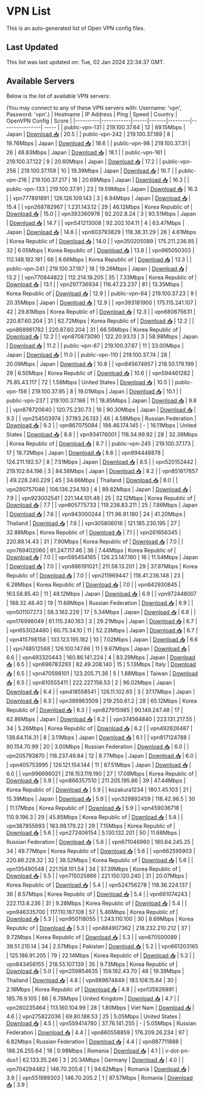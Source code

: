 # VPN List

This is an auto-generated list of Open VPN config files.

## Last Updated

This list was last updated on: Tue, 02 Jan 2024 22:34:37 GMT.

## Available Servers

Below is the list of available VPN servers:

(You may connect to any of these VPN servers with: Username: 'vpn', Password: 'vpn'.)
| Hostname | IP Address | Ping | Speed | Country | OpenVPN Config | Score |
|----------|------------|------|-------|---------|----------------| ----- |
| public-vpn-131 | 219.100.37.64 | 12 | 89.15Mbps | Japan | [Download 📥](./configs/server_0_JP.ovpn) | 20.5 |
| public-vpn-242 | 219.100.37.189 | 8 | 19.76Mbps | Japan | [Download 📥](./configs/server_1_JP.ovpn) | 18.6 |
| public-vpn-98 | 219.100.37.31 | 26 | 48.83Mbps | Japan | [Download 📥](./configs/server_2_JP.ovpn) | 18.1 |
| public-vpn-161 | 219.100.37.122 | 9 | 20.60Mbps | Japan | [Download 📥](./configs/server_3_JP.ovpn) | 17.2 |
| public-vpn-256 | 219.100.37.159 | 10 | 19.39Mbps | Japan | [Download 📥](./configs/server_4_JP.ovpn) | 16.7 |
| public-vpn-216 | 219.100.37.217 | 18 | 20.69Mbps | Japan | [Download 📥](./configs/server_5_JP.ovpn) | 16.3 |
| public-vpn-133 | 219.100.37.91 | 23 | 19.59Mbps | Japan | [Download 📥](./configs/server_6_JP.ovpn) | 16.3 |
| vpn777891891 | 126.126.109.143 | 3 | 6.94Mbps | Japan | [Download 📥](./configs/server_7_JP.ovpn) | 15.4 |
| vpn268782967 | 1.231.143.12 | 29 | 46.12Mbps | Korea Republic of | [Download 📥](./configs/server_8_KR.ovpn) | 15.0 |
| vpn383360978 | 92.202.8.24 | 3 | 93.51Mbps | Japan | [Download 📥](./configs/server_9_JP.ovpn) | 14.7 |
| vpn541213008 | 92.202.104.11 | 4 | 63.47Mbps | Japan | [Download 📥](./configs/server_10_JP.ovpn) | 14.6 |
| vpn603793829 | 118.38.31.29 | 26 | 4.61Mbps | Korea Republic of | [Download 📥](./configs/server_11_KR.ovpn) | 14.0 |
| vpn350205089 | 175.211.236.85 | 32 | 6.05Mbps | Korea Republic of | [Download 📥](./configs/server_12_KR.ovpn) | 13.8 |
| vpn965050303 | 112.148.182.181 | 66 | 8.66Mbps | Korea Republic of | [Download 📥](./configs/server_13_KR.ovpn) | 13.3 |
| public-vpn-241 | 219.100.37.187 | 18 | 19.26Mbps | Japan | [Download 📥](./configs/server_14_JP.ovpn) | 13.2 |
| vpn770844822 | 112.214.19.205 | 35 | 7.33Mbps | Korea Republic of | [Download 📥](./configs/server_15_KR.ovpn) | 13.1 |
| vpn297736934 | 116.47.23.237 | 81 | 13.35Mbps | Korea Republic of | [Download 📥](./configs/server_16_KR.ovpn) | 12.9 |
| public-vpn-64 | 219.100.37.23 | 9 | 20.35Mbps | Japan | [Download 📥](./configs/server_17_JP.ovpn) | 12.9 |
| vpn393181900 | 175.115.241.107 | 42 | 29.81Mbps | Korea Republic of | [Download 📥](./configs/server_18_KR.ovpn) | 12.3 |
| vpn680675631 | 220.87.60.204 | 31 | 62.72Mbps | Korea Republic of | [Download 📥](./configs/server_19_KR.ovpn) | 12.2 |
| vpn868961782 | 220.87.60.204 | 31 | 66.56Mbps | Korea Republic of | [Download 📥](./configs/server_20_KR.ovpn) | 12.2 |
| vpn870873090 | 122.20.93.13 | 3 | 58.98Mbps | Japan | [Download 📥](./configs/server_21_JP.ovpn) | 11.2 |
| public-vpn-87 | 219.100.37.67 | 11 | 33.00Mbps | Japan | [Download 📥](./configs/server_22_JP.ovpn) | 11.0 |
| public-vpn-110 | 219.100.37.74 | 28 | 20.09Mbps | Japan | [Download 📥](./configs/server_23_JP.ovpn) | 10.8 |
| vpn845674857 | 218.50.179.199 | 29 | 6.50Mbps | Korea Republic of | [Download 📥](./configs/server_24_KR.ovpn) | 10.6 |
| vpn594461282 | 75.85.43.117 | 72 | 1.58Mbps | United States | [Download 📥](./configs/server_25_US.ovpn) | 10.5 |
| public-vpn-156 | 219.100.37.95 | 8 | 19.01Mbps | Japan | [Download 📥](./configs/server_26_JP.ovpn) | 10.1 |
| public-vpn-237 | 219.100.37.186 | 11 | 18.85Mbps | Japan | [Download 📥](./configs/server_27_JP.ovpn) | 9.8 |
| vpn878720640 | 120.75.230.73 | 16 | 90.30Mbps | Japan | [Download 📥](./configs/server_28_JP.ovpn) | 9.3 |
| vpn254503974 | 37.193.26.133 | 46 | 4.58Mbps | Russian Federation | [Download 📥](./configs/server_29_RU.ovpn) | 9.2 |
| vpn867075084 | 198.46.174.145 | - | 16.11Mbps | United States | [Download 📥](./configs/server_30_US.ovpn) | 8.8 |
| vpn934176001 | 118.34.99.92 | 28 | 32.39Mbps | Korea Republic of | [Download 📥](./configs/server_31_KR.ovpn) | 8.7 |
| public-vpn-245 | 219.100.37.173 | 17 | 19.72Mbps | Japan | [Download 📥](./configs/server_32_JP.ovpn) | 8.6 |
| vpn994448878 | 124.211.192.57 | 8 | 7.51Mbps | Japan | [Download 📥](./configs/server_33_JP.ovpn) | 8.5 |
| vpn520152442 | 219.102.64.196 | 3 | 84.58Mbps | Japan | [Download 📥](./configs/server_34_JP.ovpn) | 8.2 |
| vpn851617657 | 49.228.240.229 | 45 | 34.66Mbps | Thailand | [Download 📥](./configs/server_35_TH.ovpn) | 8.0 |
| vpn280757046 | 106.136.234.193 | 4 | 89.82Mbps | Japan | [Download 📥](./configs/server_36_JP.ovpn) | 7.9 |
| vpn923002541 | 221.144.101.48 | 25 | 32.12Mbps | Korea Republic of | [Download 📥](./configs/server_37_KR.ovpn) | 7.7 |
| vpn805775733 | 119.238.83.211 | 25 | 7.86Mbps | Japan | [Download 📥](./configs/server_38_JP.ovpn) | 7.6 |
| vpn943000244 | 171.96.91.180 | 24 | 41.20Mbps | Thailand | [Download 📥](./configs/server_39_TH.ovpn) | 7.6 |
| vpn305806016 | 121.185.230.195 | 27 | 32.88Mbps | Korea Republic of | [Download 📥](./configs/server_40_KR.ovpn) | 7.1 |
| vpn261656345 | 220.88.14.43 | 31 | 7.90Mbps | Korea Republic of | [Download 📥](./configs/server_41_KR.ovpn) | 7.0 |
| vpn769402060 | 61.247.117.46 | 36 | 7.44Mbps | Korea Republic of | [Download 📥](./configs/server_42_KR.ovpn) | 7.0 |
| vpn595454165 | 126.23.147.160 | 16 | 11.54Mbps | Japan | [Download 📥](./configs/server_43_JP.ovpn) | 7.0 |
| vpn886191021 | 211.58.13.201 | 29 | 37.97Mbps | Korea Republic of | [Download 📥](./configs/server_44_KR.ovpn) | 7.0 |
| vpn211969447 | 118.41.236.148 | 23 | 6.28Mbps | Korea Republic of | [Download 📥](./configs/server_45_KR.ovpn) | 7.0 |
| vpn842930845 | 163.58.85.40 | 11 | 48.12Mbps | Japan | [Download 📥](./configs/server_46_JP.ovpn) | 6.9 |
| vpn972448007 | 188.32.48.40 | 19 | 11.68Mbps | Russian Federation | [Download 📥](./configs/server_47_RU.ovpn) | 6.9 |
| vpn501107273 | 58.3.162.229 | 17 | 5.34Mbps | Japan | [Download 📥](./configs/server_48_JP.ovpn) | 6.8 |
| vpn176998049 | 61.115.240.163 | 3 | 29.21Mbps | Japan | [Download 📥](./configs/server_49_JP.ovpn) | 6.7 |
| vpn653024480 | 60.75.34.10 | 11 | 52.23Mbps | Japan | [Download 📥](./configs/server_50_JP.ovpn) | 6.7 |
| vpn415798158 | 133.123.195.182 | 10 | 7.02Mbps | Japan | [Download 📥](./configs/server_51_JP.ovpn) | 6.6 |
| vpn748512588 | 126.100.147.66 | 11 | 9.67Mbps | Japan | [Download 📥](./configs/server_52_JP.ovpn) | 6.6 |
| vpn493320443 | 160.86.141.224 | 4 | 83.29Mbps | Japan | [Download 📥](./configs/server_53_JP.ovpn) | 6.5 |
| vpn696783293 | 82.49.208.140 | 15 | 5.13Mbps | Italy | [Download 📥](./configs/server_54_IT.ovpn) | 6.5 |
| vpn470598101 | 123.205.71.36 | 5 | 1.88Mbps | Taiwan | [Download 📥](./configs/server_55_TW.ovpn) | 6.5 |
| vpn810555411 | 222.227.156.53 | 2 | 96.02Mbps | Japan | [Download 📥](./configs/server_56_JP.ovpn) | 6.4 |
| vpn418558541 | 126.11.102.65 | 3 | 37.17Mbps | Japan | [Download 📥](./configs/server_57_JP.ovpn) | 6.3 |
| vpn389963509 | 219.250.61.2 | 28 | 65.12Mbps | Korea Republic of | [Download 📥](./configs/server_58_KR.ovpn) | 6.3 |
| vpn827915985 | 90.149.247.48 | 17 | 62.86Mbps | Japan | [Download 📥](./configs/server_59_JP.ovpn) | 6.2 |
| vpn374564840 | 223.131.217.55 | 34 | 5.26Mbps | Korea Republic of | [Download 📥](./configs/server_60_KR.ovpn) | 6.2 |
| vpn492626487 | 138.64.114.31 | 8 | 3.11Mbps | Japan | [Download 📥](./configs/server_61_JP.ovpn) | 6.1 |
| vpn817124788 | 90.154.70.99 | 20 | 3.00Mbps | Russian Federation | [Download 📥](./configs/server_62_RU.ovpn) | 6.0 |
| vpn205793870 | 118.237.49.84 | 12 | 8.77Mbps | Japan | [Download 📥](./configs/server_63_JP.ovpn) | 6.0 |
| vpn405753995 | 126.121.154.144 | 11 | 87.51Mbps | Japan | [Download 📥](./configs/server_64_JP.ovpn) | 6.0 |
| vpn996696021 | 218.153.119.190 | 27 | 17.08Mbps | Korea Republic of | [Download 📥](./configs/server_65_KR.ovpn) | 5.9 |
| vpn866357510 | 211.205.195.86 | 39 | 47.44Mbps | Korea Republic of | [Download 📥](./configs/server_66_KR.ovpn) | 5.9 |
| kozakura1234 | 180.1.45.103 | 21 | 15.39Mbps | Japan | [Download 📥](./configs/server_67_JP.ovpn) | 5.9 |
| vpn329892459 | 118.42.96.5 | 30 | 11.17Mbps | Korea Republic of | [Download 📥](./configs/server_68_KR.ovpn) | 5.9 |
| vpn459036718 | 110.9.196.3 | 29 | 45.85Mbps | Korea Republic of | [Download 📥](./configs/server_69_KR.ovpn) | 5.8 |
| vpn387855693 | 183.98.179.22 | 29 | 7.15Mbps | Korea Republic of | [Download 📥](./configs/server_70_KR.ovpn) | 5.6 |
| vpn272406154 | 5.130.132.201 | 50 | 11.68Mbps | Russian Federation | [Download 📥](./configs/server_71_RU.ovpn) | 5.6 |
| vpn671046960 | 180.64.245.25 | 34 | 49.77Mbps | Korea Republic of | [Download 📥](./configs/server_72_KR.ovpn) | 5.6 |
| vpn662595903 | 220.86.228.32 | 32 | 38.52Mbps | Korea Republic of | [Download 📥](./configs/server_73_KR.ovpn) | 5.6 |
| vpn135490548 | 221.158.101.54 | 34 | 37.39Mbps | Korea Republic of | [Download 📥](./configs/server_74_KR.ovpn) | 5.5 |
| vpn715025866 | 221.150.120.240 | 31 | 20.07Mbps | Korea Republic of | [Download 📥](./configs/server_75_KR.ovpn) | 5.4 |
| vpn524756278 | 118.36.224.137 | 36 | 8.57Mbps | Korea Republic of | [Download 📥](./configs/server_76_KR.ovpn) | 5.4 |
| vpn661074243 | 222.113.8.236 | 31 | 9.28Mbps | Korea Republic of | [Download 📥](./configs/server_77_KR.ovpn) | 5.4 |
| vpn946335700 | 117.110.167.108 | 57 | 5.46Mbps | Korea Republic of | [Download 📥](./configs/server_78_KR.ovpn) | 5.3 |
| vpn950118055 | 1.243.110.100 | 30 | 8.69Mbps | Korea Republic of | [Download 📥](./configs/server_79_KR.ovpn) | 5.3 |
| vpn884907362 | 218.232.210.212 | 37 | 9.72Mbps | Korea Republic of | [Download 📥](./configs/server_80_KR.ovpn) | 5.3 |
| vpn670500089 | 39.51.210.14 | 34 | 2.57Mbps | Pakistan | [Download 📥](./configs/server_81_PK.ovpn) | 5.2 |
| vpn661203165 | 125.186.91.205 | 79 | 22.14Mbps | Korea Republic of | [Download 📥](./configs/server_82_KR.ovpn) | 5.2 |
| vpn843456155 | 218.55.107.139 | 35 | 9.73Mbps | Korea Republic of | [Download 📥](./configs/server_83_KR.ovpn) | 5.0 |
| vpn259854635 | 159.192.43.70 | 48 | 19.39Mbps | Thailand | [Download 📥](./configs/server_84_TH.ovpn) | 4.8 |
| vpn889674849 | 183.108.15.84 | 30 | 2.18Mbps | Korea Republic of | [Download 📥](./configs/server_85_KR.ovpn) | 4.8 |
| vpn135926891 | 185.76.9.105 | 86 | 6.78Mbps | United Kingdom | [Download 📥](./configs/server_86_GB.ovpn) | 4.7 |
| vpn280235464 | 113.160.104.99 | 28 | 1.80Mbps | Viet Nam | [Download 📥](./configs/server_87_VN.ovpn) | 4.6 |
| vpn275822036 | 69.80.188.53 | 25 | 5.05Mbps | United States | [Download 📥](./configs/server_88_US.ovpn) | 4.5 |
| vpn559414780 | 37.76.141.255 | - | 5.05Mbps | Russian Federation | [Download 📥](./configs/server_89_RU.ovpn) | 4.4 |
| vpn860558859 | 176.209.26.234 | 97 | 6.82Mbps | Russian Federation | [Download 📥](./configs/server_90_RU.ovpn) | 4.4 |
| vpn887711888 | 188.26.255.64 | 18 | 0.98Mbps | Romania | [Download 📥](./configs/server_91_RO.ovpn) | 4.1 |
| v-dot-pn-dus1 | 62.133.35.246 | 3 | 20.34Mbps | Germany | [Download 📥](./configs/server_92_DE.ovpn) | 4.0 |
| vpn704294482 | 146.70.205.6 | 1 | 94.62Mbps | Romania | [Download 📥](./configs/server_93_RO.ovpn) | 3.9 |
| vpn551989303 | 146.70.205.2 | 1 | 97.57Mbps | Romania | [Download 📥](./configs/server_94_RO.ovpn) | 3.9 |
